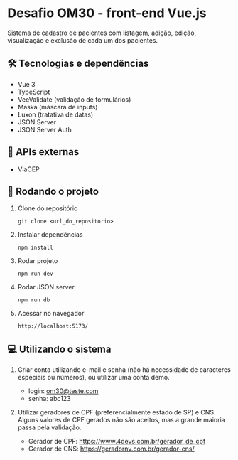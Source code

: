 # Desafio OM30 - front-end Vue.js

Sistema de cadastro de pacientes com listagem, adição, edição, visualização e exclusão de cada um dos pacientes.

## 🛠️ Tecnologias e dependências

- Vue 3
- TypeScript
- VeeValidate (validação de formulários)
- Maska (máscara de inputs)
- Luxon (tratativa de datas)
- JSON Server
- JSON Server Auth

## 📡 APIs externas

- ViaCEP

## 📂 Rodando o projeto

1. Clone do repositório
 
    ```
    git clone <url_do_repositorio>
    ```

3. Instalar dependências
 
    ```
    npm install
    ```

5. Rodar projeto
 
    ``` 
    npm run dev
    ```

7. Rodar JSON server
 
    ```
    npm run db
    ```

9. Acessar no navegador
 
   ```
   http://localhost:5173/
   ```

## 💻 Utilizando o sistema

1. Criar conta utilizando e-mail e senha (não há necessidade de caracteres especiais ou números), ou utilizar uma conta demo.
   
   - login: om30@teste.com
   - senha: abc123
  
2. Utilizar geradores de CPF (preferencialmente estado de SP) e CNS. Alguns valores de CPF gerados não são aceitos, mas a grande maioria passa pela validação.
   
   - Gerador de CPF: https://www.4devs.com.br/gerador_de_cpf
   - Gerador de CNS: https://geradornv.com.br/gerador-cns/
